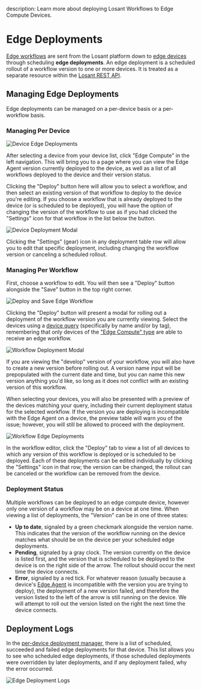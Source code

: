 description: Learn more about deploying Losant Workflows to Edge Compute Devices.

# Edge Deployments

[Edge workflows](/workflows/edge-workflows/) are sent from the Losant platform down to [edge devices](/devices/edge-compute/) through scheduling **edge deployments**. An edge deployment is a scheduled rollout of a workflow version to one or more devices. It is treated as a separate resource within the [Losant REST API](/rest-api/edge-deployments/).

## Managing Edge Deployments

Edge deployments can be managed on a per-device basis or a per-workflow basis.

### Managing Per Device

![Device Edge Deployments](/images/edge-compute/device-edge-deployments.png "Device Edge Deployments")

After selecting a device from your device list, click "Edge Compute" in the left navigation. This will bring you to a page where you can view the Edge Agent version currently deployed to the device, as well as a list of all workflows deployed to the device and their version status.

Clicking the "Deploy" button here will allow you to select a workflow, and then select an existing version of that workflow to deploy to the device you're editing. If you choose a workflow that is already deployed to the device (or is scheduled to be deployed), you will have the option of changing the version of the workflow to use as if you had clicked the "Settings" icon for that workflow in the list below the button.

![Device Deployment Modal](/images/edge-compute/device-deployment-modal.png "Device Deployment Modal")

Clicking the "Settings" (gear) icon in any deployment table row will allow you to edit that specific deployment, including changing the workflow version or canceling a scheduled rollout.

### Managing Per Workflow

First, choose a workflow to edit. You will then see a "Deploy" button alongside the "Save" button in the top right corner.

![Deploy and Save Edge Workflow](/images/workflows/workflow-edge-save-deploy.png "Deploy and Save Edge Workflow")

Clicking the "Deploy" button will present a modal for rolling out a deployment of the workflow version you are currently viewing. Select the devices using a [device query](/devices/device-queries/) (specifically by name and/or by tag), remembering that only devices of the ["Edge Compute" type](/devices/overview/#device-type) are able to receive an edge workflow.

![Workflow Deployment Modal](/images/edge-compute/workflow-deployment-modal.png "Workflow Deployment Modal")

If you are viewing the "develop" version of your workflow, you will also have to create a new version before rolling out. A version name input will be prepopulated with the current date and time, but you can name this new version anything you'd like, so long as it does not conflict with an existing version of this workflow.

When selecting your devices, you will also be presented with a preview of the devices matching your query, including their current deployment status for the selected workflow. If the version you are deploying is incompatible with the Edge Agent on a device, the preview table will warn you of the issue; however, you will still be allowed to proceed with the deployment.

![Workflow Edge Deployments](/images/edge-compute/workflow-edge-deployments.png "Workflow Edge Deployments")

In the workflow editor, click the "Deploy" tab to view a list of all devices to which any version of this workflow is deployed or is scheduled to be deployed. Each of these deployments can be edited individually by clicking the "Settings" icon in that row; the version can be changed, the rollout can be canceled or the workflow can be removed from the device.

### Deployment Status

Multiple workflows can be deployed to an edge compute device, however only one version of a workflow may be on a device at one time. When viewing a list of deployments, the "Version" can be in one of three states:

* **Up to date**, signaled by a green checkmark alongside the version name. This indicates that the version of the workflow running on the device matches what should be on the device per your scheduled edge deployments.
* **Pending**, signaled by a gray clock. The version currently on the device is listed first, and the version that is scheduled to be deployed to the device is on the right side of the arrow. The rollout should occur the next time the device connects.
* **Error**, signaled by a red tick. For whatever reason (usually because a device's [Edge Agent](/edge-compute/edge-agent/) is incompatible with the version you are trying to deploy), the deployment of a new version failed, and therefore the version listed to the left of the arrow is still running on the device. We will attempt to roll out the version listed on the right the next time the device connects.

## Deployment Logs

In the [per-device deployment manager](#managing-per-device), there is a list of scheduled, succeeded and failed edge deployments for that device. This list allows you to see who scheduled edge deployments, if those scheduled deployments were overridden by later deployments, and if any deployment failed, why the error occurred.

![Edge Deployment Logs](/images/edge-compute/edge-deployment-logs.png "Edge Deployment Logs")
